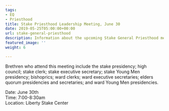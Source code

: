 ```yaml
---
tags:
- EQ
- Priesthood
title: Stake Priesthood Leadership Meeting, June 30
date: 2019-05-25T05:00:00+00:00
url: stake-general-priesthood
description: Information about the upcoming Stake General Priesthood meeting
featured_image: ''
weight: 6

---
```

Brethren who attend this meeting include the stake presidency; high council; stake clerk; stake executive secretary; stake Young Men presidency; bishoprics; ward clerks; ward executive secretaries; elders quorum presidencies and secretaries; and ward Young Men presidencies.

Date: June 30th    
Time: 7:00-8:30am  
Location: Liberty Stake Center